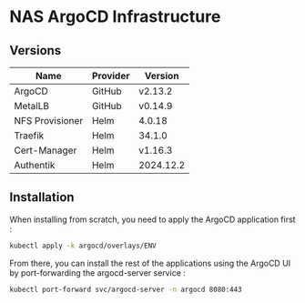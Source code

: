 # NAS ArgoCD Infrastructure

## Versions

| Name            | Provider | Version   |
|-----------------|----------|-----------|
| ArgoCD          | GitHub   | v2.13.2   |
| MetalLB         | GitHub   | v0.14.9   |
| NFS Provisioner | Helm     | 4.0.18    |
| Traefik         | Helm     | 34.1.0    |
| Cert-Manager    | Helm     | v1.16.3   |
| Authentik       | Helm     | 2024.12.2 |

## Installation

When installing from scratch, you need to apply the ArgoCD application first :
```bash
kubectl apply -k argocd/overlays/ENV
```

From there, you can install the rest of the applications using the ArgoCD UI by port-forwarding the argocd-server service :
```bash
kubectl port-forward svc/argocd-server -n argocd 8080:443
```
